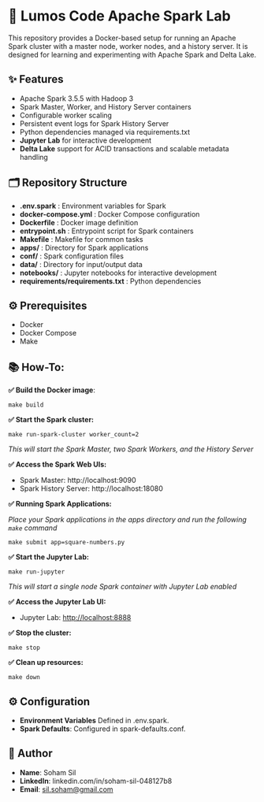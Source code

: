 # 🚀 Lumos Code Apache Spark Lab

This repository provides a Docker-based setup for running an Apache Spark cluster with a master node, worker nodes, and a history server. It is designed for learning and experimenting with Apache Spark and Delta Lake.

## ✨ Features

- Apache Spark 3.5.5 with Hadoop 3
- Spark Master, Worker, and History Server containers
- Configurable worker scaling
- Persistent event logs for Spark History Server
- Python dependencies managed via requirements.txt
- **Jupyter Lab** for interactive development
- **Delta Lake** support for ACID transactions and scalable metadata handling

## 🗂️ Repository Structure
- **.env.spark** : Environment variables for Spark 
- **docker-compose.yml** : Docker Compose configuration 
- **Dockerfile** : Docker image definition 
- **entrypoint.sh** : Entrypoint script for Spark containers 
- **Makefile** : Makefile for common tasks 
- **apps/** : Directory for Spark applications 
- **conf/** : Spark configuration files 
- **data/** : Directory for input/output data
- **notebooks/** : Jupyter notebooks for interactive development 
- **requirements/requirements.txt** : Python dependencies

## ⚙️ Prerequisites
- Docker
- Docker Compose
- Make

## 📚 How-To:

**✅ Build the Docker image**:

`make build`

**✅ Start the Spark cluster:**

`make run-spark-cluster worker_count=2`

*This will start the Spark Master, two Spark Workers, and the History Server*

**✅ Access the Spark Web UIs:**
- Spark Master: http://localhost:9090
- Spark History Server: http://localhost:18080

**✅ Running Spark Applications:**

*Place your Spark applications in the apps directory and run the following `make` command*

`make submit app=square-numbers.py`

**✅ Start the Jupyter Lab:**

`make run-jupyter`

*This will start a single node Spark container with Jupyter Lab enabled*

**✅ Access the Jupyter Lab UI:**
- Jupyter Lab: [http://localhost:8888](http://localhost:8888)

**✅ Stop the cluster:**

`make stop`

**✅ Clean up resources:**

`make down`


## ⚙️ Configuration
- **Environment Variables** Defined in .env.spark.
- **Spark Defaults**: Configured in spark-defaults.conf.


## 🧠 Author
- **Name**: Soham Sil 
- **LinkedIn**: linkedin.com/in/soham-sil-048127b8 
- **Email**: sil.soham@gmail.com